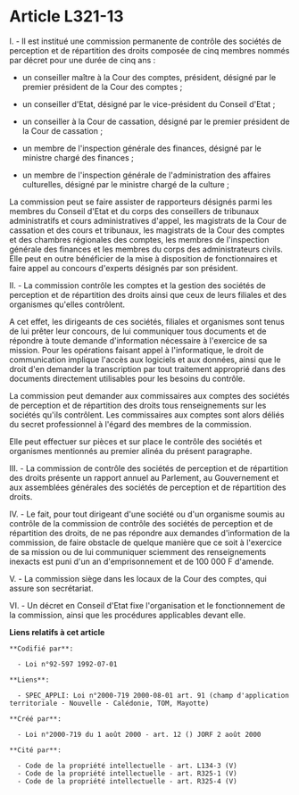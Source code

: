 # Article L321-13

I. - Il est institué une commission permanente de contrôle des sociétés de perception et de répartition des droits composée
de cinq membres nommés par décret pour une durée de cinq ans :

- un conseiller maître à la Cour des comptes, président, désigné par le premier président de la Cour des comptes ;

- un conseiller d'Etat, désigné par le vice-président du Conseil d'Etat ;

- un conseiller à la Cour de cassation, désigné par le premier président de la Cour de cassation ;

- un membre de l'inspection générale des finances, désigné par le ministre chargé des finances ;

- un membre de l'inspection générale de l'administration des affaires culturelles, désigné par le ministre chargé de la
culture ;

La commission peut se faire assister de rapporteurs désignés parmi les membres du Conseil d'Etat et du corps des conseillers
de tribunaux administratifs et cours administratives d'appel, les magistrats de la Cour de cassation et des cours et
tribunaux, les magistrats de la Cour des comptes et des chambres régionales des comptes, les membres de l'inspection générale
des finances et les membres du corps des administrateurs civils. Elle peut en outre bénéficier de la mise à disposition de
fonctionnaires et faire appel au concours d'experts désignés par son président.

II. - La commission contrôle les comptes et la gestion des sociétés de perception et de répartition des droits ainsi que ceux
de leurs filiales et des organismes qu'elles contrôlent.

A cet effet, les dirigeants de ces sociétés, filiales et organismes sont tenus de lui prêter leur concours, de lui
communiquer tous documents et de répondre à toute demande d'information nécessaire à l'exercice de sa mission. Pour les
opérations faisant appel à l'informatique, le droit de communication implique l'accès aux logiciels et aux données, ainsi que
le droit d'en demander la transcription par tout traitement approprié dans des documents directement utilisables pour les
besoins du contrôle.

La commission peut demander aux commissaires aux comptes des sociétés de perception et de répartition des droits tous
renseignements sur les sociétés qu'ils contrôlent. Les commissaires aux comptes sont alors déliés du secret professionnel à
l'égard des membres de la commission.

Elle peut effectuer sur pièces et sur place le contrôle des sociétés et organismes mentionnés au premier alinéa du présent
paragraphe.

III. - La commission de contrôle des sociétés de perception et de répartition des droits présente un rapport annuel au
Parlement, au Gouvernement et aux assemblées générales des sociétés de perception et de répartition des droits.

IV. - Le fait, pour tout dirigeant d'une société ou d'un organisme soumis au contrôle de la commission de contrôle des
sociétés de perception et de répartition des droits, de ne pas répondre aux demandes d'information de la commission, de faire
obstacle de quelque manière que ce soit à l'exercice de sa mission ou de lui communiquer sciemment des renseignements
inexacts est puni d'un an d'emprisonnement et de 100 000 F d'amende.

V. - La commission siège dans les locaux de la Cour des comptes, qui assure son secrétariat.

VI. - Un décret en Conseil d'Etat fixe l'organisation et le fonctionnement de la commission, ainsi que les procédures
applicables devant elle.

**Liens relatifs à cet article**

	**Codifié par**:

	  - Loi n°92-597 1992-07-01

	**Liens**:

	  - SPEC_APPLI: Loi n°2000-719 2000-08-01 art. 91 (champ d'application territoriale - Nouvelle - Calédonie, TOM, Mayotte)

	**Créé par**:

	  - Loi n°2000-719 du 1 août 2000 - art. 12 () JORF 2 août 2000

	**Cité par**:

	  - Code de la propriété intellectuelle - art. L134-3 (V)
	  - Code de la propriété intellectuelle - art. R325-1 (V)
	  - Code de la propriété intellectuelle - art. R325-4 (V)
